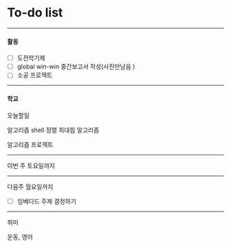 # To-do list

----------------
#### 활동

- [ ] 도전학기제
- [ ] global win-win 중간보고서 작성(사진만남음 )
- [ ] 소공 프로젝트

-------------
#### 학교

오늘할일

알고리즘 shell 정렬
최대힙 알고리즘

알고리즘 프로젝트

-------------------
이번 주 토요일까지

---------------
다음주 월요일까지 

- [ ] 임베디드 주제 결정하기

-------------
취미

운동, 영어